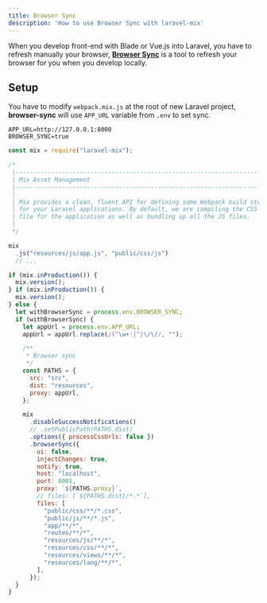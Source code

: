 ```yaml
---
title: Browser Sync
description: 'How to use Browser Sync with laravel-mix'
---
```


When you develop front-end with Blade or Vue.js into Laravel, you have to refresh manually your browser, [**Browser Sync**](https://browsersync.io) is a tool to refresh your browser for you when you develop locally.

## Setup

You have to modify `webpack.mix.js` at the root of new Laravel project, **browser-sync** will use `APP_URL` variable from `.env` to set sync.

```dotenv [.env]
APP_URL=http://127.0.0.1:8000
BROWSER_SYNC=true
```

```js title="webpack.config.js"
const mix = require("laravel-mix");

/*
 |--------------------------------------------------------------------------
 | Mix Asset Management
 |--------------------------------------------------------------------------
 |
 | Mix provides a clean, fluent API for defining some Webpack build steps
 | for your Laravel applications. By default, we are compiling the CSS
 | file for the application as well as bundling up all the JS files.
 |
 */

mix
  .js("resources/js/app.js", "public/css/js")
  // ...

if (mix.inProduction()) {
  mix.version();
} if (mix.inProduction()) {
  mix.version();
} else {
  let withBrowserSync = process.env.BROWSER_SYNC;
  if (withBrowserSync) {
    let appUrl = process.env.APP_URL;
    appUrl = appUrl.replace(/(^\w+:|^)\/\//, "");

    /**
     * Browser sync
     */
    const PATHS = {
      src: "src",
      dist: "resources",
      proxy: appUrl,
    };

    mix
      .disableSuccessNotifications()
      // .setPublicPath(PATHS.dist)
      .options({ processCssUrls: false })
      .browserSync({
        ui: false,
        injectChanges: true,
        notify: true,
        host: "localhost",
        port: 8001,
        proxy: `${PATHS.proxy}`,
        // files: [`${PATHS.dist}/*.*`],
        files: [
          "public/css/**/*.css",
          "public/js/**/*.js",
          "app/**/*",
          "routes/**/*",
          "resources/js/**/*",
          "resources/css/**/*",
          "resources/views/**/*",
          "resources/lang/**/*",
        ],
      });
  }
}
```
